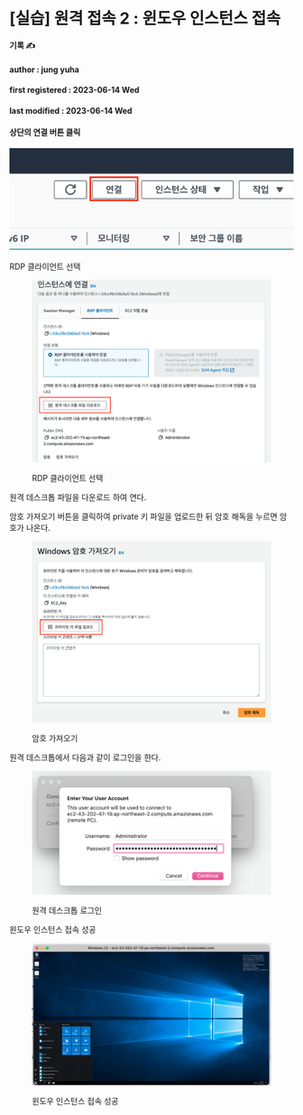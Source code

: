 # \[실습] 원격 접속 2 : 윈도우 인스턴스 접속

**기록 ✍️**

#### author : jung yuha

#### first registered : 2023-06-14 Wed

#### last modified : 2023-06-14 Wed



#### 상단의 연결 버튼 클릭

![](<../../.gitbook/assets/image (21).png>)

RDP 클라이언트 선택

<figure><img src="../../.gitbook/assets/image (48).png" alt=""><figcaption><p>RDP 클라이언트 선택</p></figcaption></figure>

원격 데스크톱 파일을 다운로드 하여 연다.

암호 가져오기 버튼을 클릭하여 private 키 파일을 업로드한 뒤 암호 해독을 누르면 암호가 나온다.

<figure><img src="../../.gitbook/assets/image (23).png" alt=""><figcaption><p> 암호 가져오기</p></figcaption></figure>

원격 데스크톱에서 다음과 같이 로그인을 한다.

<figure><img src="../../.gitbook/assets/image (43).png" alt=""><figcaption><p>원격 데스크톱 로그인</p></figcaption></figure>

윈도우 인스턴스 접속 성공

<figure><img src="../../.gitbook/assets/image (36).png" alt=""><figcaption><p> 윈도우 인스턴스 접속 성공</p></figcaption></figure>
